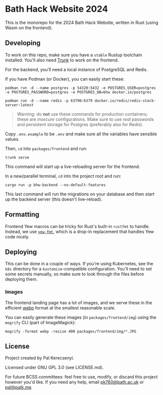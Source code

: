 # Bath Hack Website 2024

This is the monorepo for the 2024 Bath Hack Website, written in Rust (using Wasm on the frontend).

## Developing
To work on this repo, make sure you have a `stable` Rustup toolchain installed. You'll also need [Trunk](https://trunkrs.dev/) to work on the frontend.

For the backend, you'll need a local instance of PostgreSQL and Redis.

If you have Podman (or Docker), you can easily start these:

```
podman run -d --name postgres -p 54320:5432 -e POSTGRES_USER=postgres -e POSTGRES_PASSWORD=postgres -e POSTGRES_DB=bhw docker.io/postgres
```

```
podman run -d --name redis -p 63790:6379 docker.io/redis/redis-stack-server:latest
```

> Warning: do **not** use these commands for production containers; these are _insecure_ configurations. Make sure to use _real_ passwords and persistent storage for Postgres (preferably also for Redis).

Copy `.env.example` to be `.env` and make sure all the variables have sensible values.

Then, `cd` into `packages/frontend` and run:

```
trunk serve
```

This command will start up a live-reloading server for the frontend.

In a new/parallel terminal, `cd` into the project root and run:

```
cargo run -p bhw-backend --no-default-features
```

This last command will run the migrations on your database and then start up the backend server (this doesn't live-reload).

## Formatting
Frontend Yew macros can be tricky for Rust's built-in `rustfmt` to handle. Instead, we use [`yew-fmt`](https://github.com/schvv31n/yew-fmt), which is a drop-in replacement that handles Yew code nicely.

## Deploying
This can be done in a couple of ways. If you're using Kubernetes, see the `k8s` directory for a `kustomize`-compatible configuration. You'll need to set some secrets manually, so make sure to look through the files before deploying them.

### Images
The frontend landing page has a lot of images, and we serve these in the efficient [webp](https://en.wikipedia.org/wiki/WebP) format at the smallest reasonable scale.

You can easily generate these images (in `packages/frontend/img`) using the `mogrify` CLI (part of ImageMagick):

```
mogrify -format webp -resize 400 packages/frontend/img/*.JPG
```

## License
Project created by Pal Kerecsenyi.

Licensed under GNU GPL 3.0 (see LICENSE.md).

For future BCSS committees: feel free to use, modify, or discard this project however you'd like. If you need any help, email pk760@bath.ac.uk or pal@palk.me.
